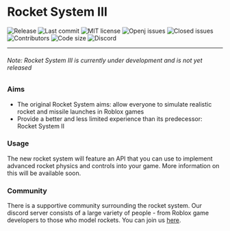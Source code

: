 # Rocket System III 
![Release](https://img.shields.io/github/tag-date/sublivion/rocket-system-iii.svg?style=flat-square) ![Last commit](https://img.shields.io/github/last-commit/sublivion/rocket-system-iii.svg?style=flat-square) ![MIT license](https://img.shields.io/github/license/sublivion/Rocket-System-III.svg?style=flat-square) ![Openj issues](https://img.shields.io/github/issues/sublivion/rocket-system-iii.svg?style=flat-square) ![Closed issues](https://img.shields.io/github/issues-closed/sublivion/rocket-system-iii.svg?style=flat-square) ![Contributors](https://img.shields.io/github/contributors/sublivion/rocket-system-iii.svg?style=flat-square) ![Code size](https://img.shields.io/github/languages/code-size/sublivion/rocket-system-iii.svg?style=flat-square) ![Discord](https://img.shields.io/discord/530216666416807947.svg?style=flat-square)

---
###### Note: Rocket System III is currently under development and is not yet released

### Aims
- The original Rocket System aims: allow everyone to simulate realistic rocket and missile launches in Roblox games
- Provide a better and less limited experience than its predecessor: Rocket System II

### Usage
The new rocket system will feature an API that you can use to implement advanced rocket physics and controls into your game. More information on this will be available soon.

### Community
There is a supportive community surrounding the rocket system. Our discord server consists of a large variety of people - from Roblox game developers to those who model rockets. You can join us [here](https://discord.gg/bqRdNPw).
